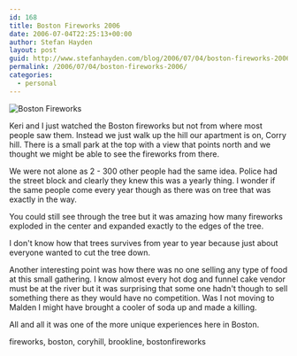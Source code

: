 ```yaml
---
id: 168
title: Boston Fireworks 2006
date: 2006-07-04T22:25:13+00:00
author: Stefan Hayden
layout: post
guid: http://www.stefanhayden.com/blog/2006/07/04/boston-fireworks-2006/
permalink: /2006/07/04/boston-fireworks-2006/
categories:
  - personal
---
```

<img id="image167" alt="Boston Fireworks" src="http://www.stefanhayden.com/blog/wp-content/uploads/2006/07/fireworks06.jpg" />

Keri and I just watched the Boston fireworks but not from where most people saw them. Instead we just walk up the hill our apartment is on, Corry hill. There is a small park at the top with a view that points north and we thought we might be able to see the fireworks from there.

We were not alone as 2 - 300 other people had the same idea. Police had the street block and clearly they knew this was a yearly thing. I wonder if the same people come every year though as there was on tree that was exactly in the way.

You could still see through the tree but it was amazing how many fireworks exploded in the center and expanded exactly to the edges of the tree.

I don't know how that trees survives from year to year because just about everyone wanted to cut the tree down.

Another interesting point was how there was no one selling any type of food at this small gathering. I know almost every hot dog and funnel cake vendor must be at the river but it was surprising that some one hadn't though to sell something there as they would have no competition. Was I not moving to Malden I might have brought a cooler of soda up and made a killing.

All and all it was one of the more unique experiences here in Boston.

<tags>fireworks, boston, coryhill, brookline, bostonfireworks</tags>